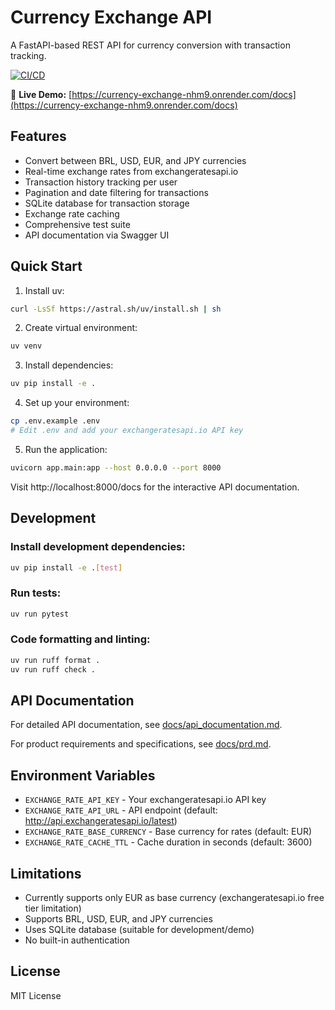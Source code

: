 # Currency Exchange API

A FastAPI-based REST API for currency conversion with transaction tracking.

[![CI/CD](https://github.com/CHSevero/currency_exchange/actions/workflows/ci-cd.yml/badge.svg)](https://github.com/CHSevero/currency_exchange/actions/workflows/ci-cd.yml)

🚀 **Live Demo:** [https://currency-exchange-nhm9.onrender.com/docs](https://currency-exchange-nhm9.onrender.com/docs)


## Features

- Convert between BRL, USD, EUR, and JPY currencies
- Real-time exchange rates from exchangeratesapi.io
- Transaction history tracking per user
- Pagination and date filtering for transactions
- SQLite database for transaction storage
- Exchange rate caching
- Comprehensive test suite
- API documentation via Swagger UI

## Quick Start

1. Install uv:
```bash
curl -LsSf https://astral.sh/uv/install.sh | sh
```

2. Create virtual environment:
```bash
uv venv
```

3. Install dependencies:
```bash
uv pip install -e .
```

4. Set up your environment:
```bash
cp .env.example .env
# Edit .env and add your exchangeratesapi.io API key
```

5. Run the application:
```bash
uvicorn app.main:app --host 0.0.0.0 --port 8000
```

Visit http://localhost:8000/docs for the interactive API documentation.

## Development

### Install development dependencies:
```bash
uv pip install -e .[test]
```

### Run tests:
```bash
uv run pytest
```

### Code formatting and linting:
```bash
uv run ruff format .
uv run ruff check .
```

## API Documentation

For detailed API documentation, see [docs/api_documentation.md](docs/api_documentation.md).

For product requirements and specifications, see [docs/prd.md](docs/prd.md).

## Environment Variables

- `EXCHANGE_RATE_API_KEY` - Your exchangeratesapi.io API key
- `EXCHANGE_RATE_API_URL` - API endpoint (default: http://api.exchangeratesapi.io/latest)
- `EXCHANGE_RATE_BASE_CURRENCY` - Base currency for rates (default: EUR)
- `EXCHANGE_RATE_CACHE_TTL` - Cache duration in seconds (default: 3600)

## Limitations

- Currently supports only EUR as base currency (exchangeratesapi.io free tier limitation)
- Supports BRL, USD, EUR, and JPY currencies
- Uses SQLite database (suitable for development/demo)
- No built-in authentication

## License

MIT License

